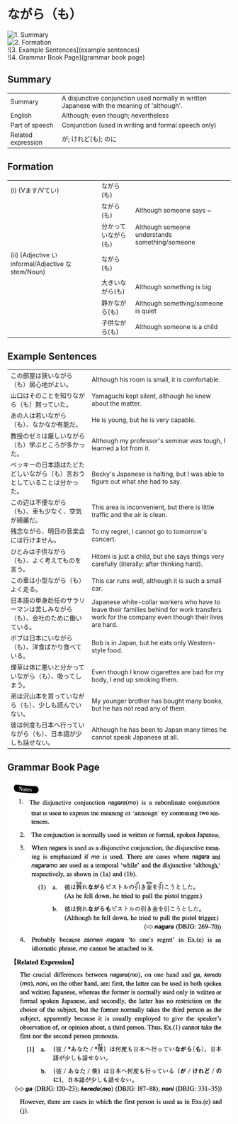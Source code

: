 # ながら（も）

![1. Summary](summary)<br>
![2. Formation](formation)<br>
![3. Example Sentences](example sentences)<br>
![4. Grammar Book Page](grammar book page)<br>


## Summary

<table><tr>   <td>Summary</td>   <td>A disjunctive conjunction used normally in written Japanese with the meaning of 'although'.</td></tr><tr>   <td>English</td>   <td>Although; even though; nevertheless</td></tr><tr>   <td>Part of speech</td>   <td>Conjunction (used in writing and formal speech only)</td></tr><tr>   <td>Related expression</td>   <td>が; けれど(も); のに</td></tr></table>

## Formation

<table class="table"><tbody><tr class="tr head"><td class="td"><span class="numbers">(i)</span> <span class="bold">{Vます/Vてい}</span></td><td class="td"><span class="concept">ながら</span><span>(</span><span class="concept">も</span><span>)</span> </td><td class="td"></td></tr><tr class="tr"><td class="td"></td><td class="td"><span class="concept">ながら</span><span>(</span><span class="concept">も</span><span>)</span> </td><td class="td"><span>Although someone says ~</span></td></tr><tr class="tr"><td class="td"></td><td class="td"><span>分かってい</span><span class="concept">ながら</span><span>(</span><span class="concept">も</span><span>)</span> </td><td class="td"><span>Although someone understands something/someone</span></td></tr><tr class="tr head"><td class="td"><span class="numbers">(ii)</span> <span class="bold">{Adjective い informal/Adjective な stem/Noun}</span></td><td class="td"><span class="concept">ながら</span><span>(</span><span class="concept">も</span><span>)</span> </td><td class="td"></td></tr><tr class="tr"><td class="td"></td><td class="td"><span>大きい</span><span class="concept">ながら</span><span>(</span><span class="concept">も</span><span>)</span> </td><td class="td"><span>Although something is big</span></td></tr><tr class="tr"><td class="td"></td><td class="td"><span>静か</span><span class="concept">ながら</span><span>(</span><span class="concept">も</span><span>)</span> </td><td class="td"><span>Although something/someone is quiet</span></td></tr><tr class="tr"><td class="td"></td><td class="td"><span>子供</span><span class="concept">ながら</span><span>(</span><span class="concept">も</span><span>)</span> </td><td class="td"><span>Although someone is a child</span></td></tr></tbody></table>

## Example Sentences

<table><tr>   <td>この部屋は狭いながら（も）居心地がよい。</td>   <td>Although his room is small, it is comfortable.</td></tr><tr>   <td>山口はそのことを知りながら（も）黙っていた。</td>   <td>Yamaguchi kept silent, although he knew about the matter.</td></tr><tr>   <td>あの人は若いながら（も）、なかなか有能だ。</td>   <td>He is young, but he is very capable.</td></tr><tr>   <td>教授のゼミは厳しいながら（も）学ぶところが多かった。</td>   <td>Although my professor's seminar was tough, I learned a lot from it.</td></tr><tr>   <td>ベッキーの日本語はたどたどしいながら（も）言おうとしていることは分かった。</td>   <td>Becky's Japanese is halting, but I was able to figure out what she had to say.</td></tr><tr>   <td>この辺は不便ながら（も）、車も少なく、空気が綺麗だ。</td>   <td>This area is inconvenient, but there is little traffic and the air is clean.</td></tr><tr>   <td>残念ながら、明日の音楽会には行けません。</td>   <td>To my regret, I cannot go to tomorrow's concert.</td></tr><tr>   <td>ひとみは子供ながら（も）、よく考えてものを言う。</td>   <td>Hitomi is just a child, but she says things very carefully (literally: after thinking hard).</td></tr><tr>   <td>この車は小型ながら（も）よく走る。</td>   <td>This car runs well, although it is such a small car.</td></tr><tr>   <td>日本語の単身赴任のサラリーマンは苦しみながら（も）、会社のために働いている。</td>   <td>Japanese white-collar workers who have to leave their families behind for work transfers work for the company even though their lives are hard.</td></tr><tr>   <td>ボブは日本にいながら（も）、洋食ばかり食べている。</td>   <td>Bob is in Japan, but he eats only Western-style food.</td></tr><tr>   <td>煙草は体に悪いと分かっていながら（も）、吸ってしまう。</td>   <td>Even though I know cigarettes are bad for my body, I end up smoking them.</td></tr><tr>   <td>弟は沢山本を買っていながら（も）、少しも読んでいない。</td>   <td>My younger brother has bought many books, but he has not read any of them.</td></tr><tr>   <td>彼は何度も日本へ行っていながら（も）、日本語が少しも話せない。</td>   <td>Although he has been to Japan many times he cannot speak Japanese at all.</td></tr></table>

## Grammar Book Page

![](../img/Intermediateながら(も).png)

